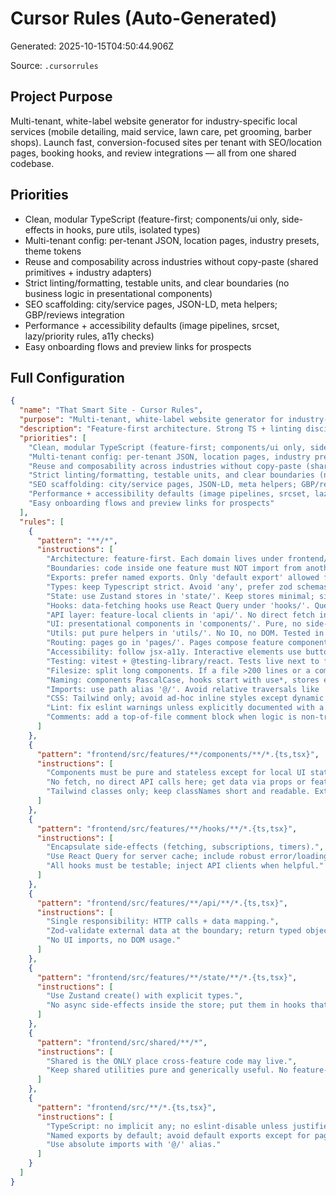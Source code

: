 # Cursor Rules (Auto-Generated)

Generated: 2025-10-15T04:50:44.906Z

Source: `.cursorrules`

## Project Purpose

Multi-tenant, white-label website generator for industry-specific local services (mobile detailing, maid service, lawn care, pet grooming, barber shops). Launch fast, conversion-focused sites per tenant with SEO/location pages, booking hooks, and review integrations — all from one shared codebase.

## Priorities

- Clean, modular TypeScript (feature-first; components/ui only, side-effects in hooks, pure utils, isolated types)
- Multi-tenant config: per-tenant JSON, location pages, industry presets, theme tokens
- Reuse and composability across industries without copy-paste (shared primitives + industry adapters)
- Strict linting/formatting, testable units, and clear boundaries (no business logic in presentational components)
- SEO scaffolding: city/service pages, JSON-LD, meta helpers; GBP/reviews integration
- Performance + accessibility defaults (image pipelines, srcset, lazy/priority rules, a11y checks)
- Easy onboarding flows and preview links for prospects

## Full Configuration

```json
{
  "name": "That Smart Site - Cursor Rules",
  "purpose": "Multi-tenant, white-label website generator for industry-specific local services (mobile detailing, maid service, lawn care, pet grooming, barber shops). Launch fast, conversion-focused sites per tenant with SEO/location pages, booking hooks, and review integrations — all from one shared codebase.",
  "description": "Feature-first architecture. Strong TS + linting discipline. Clear import boundaries. Clean UI with Tailwind + shadcn/ui.",
  "priorities": [
    "Clean, modular TypeScript (feature-first; components/ui only, side-effects in hooks, pure utils, isolated types)",
    "Multi-tenant config: per-tenant JSON, location pages, industry presets, theme tokens",
    "Reuse and composability across industries without copy-paste (shared primitives + industry adapters)",
    "Strict linting/formatting, testable units, and clear boundaries (no business logic in presentational components)",
    "SEO scaffolding: city/service pages, JSON-LD, meta helpers; GBP/reviews integration",
    "Performance + accessibility defaults (image pipelines, srcset, lazy/priority rules, a11y checks)",
    "Easy onboarding flows and preview links for prospects"
  ],
  "rules": [
    {
      "pattern": "**/*",
      "instructions": [
        "Architecture: feature-first. Each domain lives under frontend/src/features/<domain>/{components,hooks,api,state,types,pages,utils}.",
        "Boundaries: code inside one feature must NOT import from another feature directly. Only allowed paths are '@/features/<same-domain>/**' and '@/shared/**'. If a cross-feature need arises, extract to '@/shared/**'.",
        "Exports: prefer named exports. Only 'default export' allowed for top-level page components or small wrapper components.",
        "Types: keep Typescript strict. Avoid 'any', prefer zod schemas at boundaries. Co-locate types with the feature in 'types/'.",
        "State: use Zustand stores in 'state/'. Keep stores minimal; side-effects live in hooks.",
        "Hooks: data-fetching hooks use React Query under 'hooks/'. Query keys are namespaced by feature, e.g. ['affiliate','bySlug',slug].",
        "API layer: feature-local clients in 'api/'. No direct fetch in components. Centralize endpoints & DTO mapping here.",
        "UI: presentational components in 'components/'. Pure, no side-effects. Style with Tailwind; prefer shadcn/ui primitives.",
        "Utils: put pure helpers in 'utils/'. No IO, no DOM. Tested in isolation.",
        "Routing: pages go in 'pages/'. Pages compose feature components; avoid business logic in pages.",
        "Accessibility: follow jsx-a11y. Interactive elements use buttons/links properly. Labels on inputs.",
        "Testing: vitest + @testing-library/react. Tests live next to files or under __tests__ per feature.",
        "Filesize: split long components. If a file >200 lines or a component has >3 responsibilities, extract.",
        "Naming: components PascalCase, hooks start with use*, stores end with Store, types end with .types.ts, schema .schema.ts, API clients .api.ts.",
        "Imports: use path alias '@/'. Avoid relative traversals like '../../../'. Barrel files are allowed only inside a feature.",
        "CSS: Tailwind only; avoid ad-hoc inline styles except dynamic calculations.",
        "Lint: fix eslint warnings unless explicitly documented with a comment.",
        "Comments: add a top-of-file comment block when logic is non-trivial (why > what)."
      ]
    },
    {
      "pattern": "frontend/src/features/**/components/**/*.{ts,tsx}",
      "instructions": [
        "Components must be pure and stateless except for local UI state.",
        "No fetch, no direct API calls here; get data via props or feature hooks.",
        "Tailwind classes only; keep classNames short and readable. Extract reusable styles into small components."
      ]
    },
    {
      "pattern": "frontend/src/features/**/hooks/**/*.{ts,tsx}",
      "instructions": [
        "Encapsulate side-effects (fetching, subscriptions, timers).",
        "Use React Query for server cache; include robust error/loading states.",
        "All hooks must be testable; inject API clients when helpful."
      ]
    },
    {
      "pattern": "frontend/src/features/**/api/**/*.{ts,tsx}",
      "instructions": [
        "Single responsibility: HTTP calls + data mapping.",
        "Zod-validate external data at the boundary; return typed objects.",
        "No UI imports, no DOM usage."
      ]
    },
    {
      "pattern": "frontend/src/features/**/state/**/*.{ts,tsx}",
      "instructions": [
        "Use Zustand create() with explicit types.",
        "No async side-effects inside the store; put them in hooks that update store."
      ]
    },
    {
      "pattern": "frontend/src/shared/**/*",
      "instructions": [
        "Shared is the ONLY place cross-feature code may live.",
        "Keep shared utilities pure and generically useful. No feature-specific naming."
      ]
    },
    {
      "pattern": "frontend/src/**/*.{ts,tsx}",
      "instructions": [
        "TypeScript: no implicit any; no eslint-disable unless justified.",
        "Named exports by default; avoid default exports except for pages/components that are consumed by routers.",
        "Use absolute imports with '@/' alias."
      ]
    }
  ]
}
```

